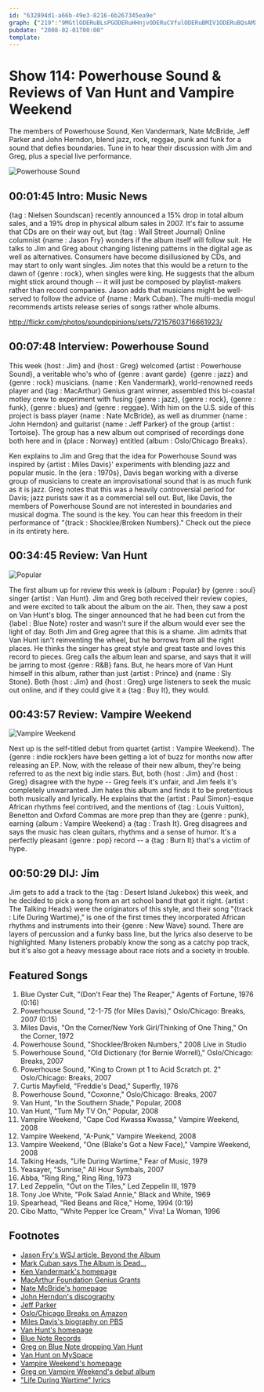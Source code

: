 ```yaml
---
id: "632894d1-a66b-49e3-8216-6b267345ea9e"
graph: {"219":"9MGtlODERuBLsPGODERuHHnjvODERuCVfulODERuBMIV1ODERuBQsAMX6cfdBHm1GgMit6","2X":"2bFN2BKlHa","D0":"ZAr1oyvDmRvLhAJyvDmR0aFuUyvDmRXPqXcyvDmRDkkEAyvDmReRBqryvDmRBMlTxyvDmRjVH9KyvDmRucnSuyvDmRBF1LRjVH9KBF1LRBMlTxXPqXcvRXBAvLhAJvRXBA","2C5":"5ijthBGSb85ijthF8AYR","1LX":"JriDbiltsn"}
pubdate: "2008-02-01T00:00"
template: 
---
```






# Show 114: Powerhouse Sound & Reviews of Van Hunt and Vampire Weekend

The members of Powerhouse Sound, Ken Vandermark, Nate McBride, Jeff Parker and John Herndon, blend jazz, rock, reggae, punk and funk for a sound that defies boundaries. Tune in to hear their discussion with Jim and Greg, plus a special live performance.

![Powerhouse Sound ](https://static.soundopinions.org/images/2008/PowerhouseSound.jpg)



## 00:01:45 Intro: Music News

{tag : Nielsen Soundscan} recently announced a 15% drop in total album sales, and a 19% drop in physical album sales in 2007. It's fair to assume that CDs are on their way out, but {tag : Wall Street Journal} Online columnist {name : Jason Fry} wonders if the album itself will follow suit. He talks to Jim and Greg about changing listening patterns in the digital age as well as alternatives. Consumers have become disillusioned by CDs, and may start to only want singles. Jim notes that this would be a return to the dawn of {genre : rock}, when singles were king. He suggests that the album might stick around though -- it will just be composed by playlist-makers rather than record companies. Jason adds that musicians might be well-served to follow the advice of {name : Mark Cuban}. The multi-media mogul recommends artists release series of songs rather whole albums.

http://flickr.com/photos/soundopinions/sets/72157603716661923/



## 00:07:48 Interview: Powerhouse Sound

This week {host : Jim} and {host : Greg} welcomed {artist : Powerhouse Sound}, a veritable who's who of {genre : avant garde}  {genre : jazz} and {genre : rock} musicians. {name : Ken Vandermark}, world-renowned reeds player and {tag : MacArthur} Genius grant winner, assembled this bi-coastal motley crew to experiment with fusing {genre : jazz}, {genre : rock}, {genre : funk}, {genre : blues} and {genre : reggae}. With him on the U.S. side of this project is bass player {name : Nate McBride}, as well as drummer {name : John Herndon} and guitarist {name : Jeff Parker} of the group {artist : Tortoise}. The group has a new album out comprised of recordings done both here and in {place : Norway} entitled {album : Oslo/Chicago Breaks}.

Ken explains to Jim and Greg that the idea for Powerhouse Sound was inspired by {artist : Miles Davis}' experiments with blending jazz and popular music. In the {era : 1970s}, Davis began working with a diverse group of musicians to create an improvisational sound that is as much funk as it is jazz. Greg notes that this was a heavily controversial period for Davis; jazz purists saw it as a commercial sell out. But, like Davis, the members of Powerhouse Sound are not interested in boundaries and musical dogma. The sound is the key. You can hear this freedom in their performance of "{track : Shocklee/Broken Numbers}." Check out the piece in its entirety here.



## 00:34:45 Review: Van Hunt

![Popular](https://static.soundopinions.org/assets/114/1LX0.jpg)

The first album up for review this week is {album : Popular} by {genre : soul} singer {artist : Van Hunt}. Jim and Greg both received their review copies, and were excited to talk about the album on the air. Then, they saw a post on Van Hunt's blog. The singer announced that he had been cut from the {label : Blue Note} roster and wasn't sure if the album would ever see the light of day. Both Jim and Greg agree that this is a shame. Jim admits that Van Hunt isn't reinventing the wheel, but he borrows from all the right places. He thinks the singer has great style and great taste and loves this record to pieces. Greg calls the album lean and sparse, and says that it will be jarring to most {genre : R&B} fans. But, he hears more of Van Hunt himself in this album, rather than just {artist : Prince} and {name : Sly Stone}. Both {host : Jim} and {host : Greg} urge listeners to seek the music out online, and if they could give it a {tag : Buy It}, they would.



## 00:43:57 Review: Vampire Weekend

![Vampire Weekend](https://static.soundopinions.org/assets/114/2190.jpg)

Next up is the self-titled debut from quartet {artist : Vampire Weekend}. The {genre : indie rock}ers have been getting a lot of buzz for months now after releasing an EP. Now, with the release of their new album, they're being referred to as the next big indie stars. But, both {host : Jim} and {host : Greg} disagree with the hype -- Greg feels it's unfair, and Jim feels it's completely unwarranted. Jim hates this album and finds it to be pretentious both musically and lyrically. He explains that the {artist : Paul Simon}-esque African rhythms feel contrived, and the mentions of {tag : Louis Vuitton}, Benetton and Oxford Commas are more prep than they are {genre : punk}, earning {album : Vampire Weekend} a {tag : Trash It}. Greg disagrees and says the music has clean guitars, rhythms and a sense of humor. It's a perfectly pleasant {genre : pop} record -- a {tag : Burn It} that's a victim of hype.



## 00:50:29 DIJ: Jim

Jim gets to add a track to the {tag : Desert Island Jukebox} this week, and he decided to pick a song from an art school band that got it right. {artist : The Talking Heads} were the originators of this style, and their song "{track : Life During Wartime}," is one of the first times they incorporated African rhythms and instruments into their {genre : New Wave} sound. There are layers of percussion and a funky bass line, but the lyrics also deserve to be highlighted. Many listeners probably know the song as a catchy pop track, but it's also got a heavy message about race riots and a society in trouble.



## Featured Songs

1. Blue Oyster Cult, "(Don't Fear the) The Reaper," Agents of Fortune, 1976 (0:16)
2. Powerhouse Sound, "2-1-75 (for Miles Davis)," Oslo/Chicago: Breaks, 2007 (0:15)
3. Miles Davis, "On the Corner/New York Girl/Thinking of One Thing," On the Corner, 1972
4. Powerhouse Sound, "Shocklee/Broken Numbers," 2008 Live in Studio
5. Powerhouse Sound, "Old Dictionary (for Bernie Worrell)," Oslo/Chicago: Breaks, 2007
6. Powerhouse Sound, "King to Crown pt 1 to Acid Scratch pt. 2" Oslo/Chicago: Breaks, 2007
7. Curtis Mayfield, "Freddie's Dead," Superfly, 1976
8. Powerhouse Sound, "Coxonne," Oslo/Chicago: Breaks, 2007
9. Van Hunt, "In the Southern Shade," Popular, 2008
10. Van Hunt, "Turn My TV On," Popular, 2008
11. Vampire Weekend, "Cape Cod Kwassa Kwassa," Vampire Weekend, 2008
12. Vampire Weekend, "A-Punk," Vampire Weekend, 2008
13. Vampire Weekend, "One (Blake's Got a New Face)," Vampire Weekend, 2008
14. Talking Heads, "Life During Wartime," Fear of Music, 1979
15. Yeasayer, "Sunrise," All Hour Symbals, 2007
16. Abba, "Ring Ring," Ring Ring, 1973
17. Led Zeppelin, "Out on the Tiles," Led Zeppelin III, 1979
18. Tony Joe White, "Polk Salad Annie," Black and White, 1969
19. Spearhead, "Red Beans and Rice," Home, 1994 (0:19)
20. Cibo Matto, "White Pepper Ice Cream," Viva! La Woman, 1996



## Footnotes

- [Jason Fry's WSJ article, Beyond the Album](http://online.wsj.com/article/SB120119822271713925.html)
- [Mark Cuban says The Album is Dead...](http://www.cnet.com/8301-13643_1-9853488-45.html)
- [Ken Vandermark's homepage](http://www.kenvandermark.com/)
- [MacArthur Foundation Genius Grants](http://www.macfound.org/site/c.lkLXJ8MQKrH/b.959463/k.9D7D/Fellows_Program.htm)
- [Nate McBride's homepage](http://downtownmusic.net/pictures/picturesrhtml/Nate_McBride/default.htm)
- [John Herndon's discography](http://www.discogs.com/artist/John+Herndon)
- [Jeff Parker](http://www.thrilljockey.com/artists/index.html?id=10056)
- [Oslo/Chicago Breaks on Amazon](http://www.amazon.com/Oslo-Chicago-Breaks-Powerhouse-Sound/dp/B000MV8CLG)
- [Miles Davis's biography on PBS](http://www.pbs.org/jazz/biography/artist_id_davis_miles.htm)
- [Van Hunt's homepage](http://www.vanhunt.com/)
- [Blue Note Records](http://www.bluenote.com/)
- [Greg on Blue Note dropping Van Hunt](http://leisureblogs.chicagotribune.com/turn_it_up/2008/01/van-hunt-makes.html)
- [Van Hunt on MySpace](http://www.myspace.com/vanhunt)
- [Vampire Weekend's homepage](http://www.vampireweekend.com/)
- [Greg on Vampire Weekend's debut album](http://leisureblogs.chicagotribune.com/turn_it_up/2008/01/after-a-year-of.html)
- ["Life During Wartime" lyrics](http://www.asklyrics.com/display/Talking_Heads/Life_During_Wartime_Lyrics/182244.htm)